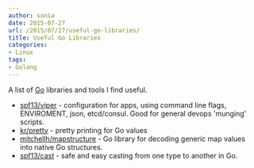 ```yaml
---
author: sonia
date: 2015-07-27
url: /2015/07/27/useful-go-libraries/
title: Useful Go Libraries
categories:
- Linux
tags:
- Golang
---
```


A list of [Go](https://golang.org/) libraries and tools I find useful.

<!--more-->

* [spf13/viper](https://github.com/spf13/viper) - configuration for
  apps, using command line flags, ENVIROMENT, json, etcd/consul. Good for general
  devops 'munging' scripts.
* [kr/pretty](https://github.com/kr/pretty) - pretty printing for Go
  values
* [mitchellh/mapstructure](https://github.com/mitchellh/mapstructure) -
  Go library for decoding generic map values into native Go structures.
* [spf13/cast](https://github.com/spf13/cast) - safe and easy casting
  from one type to another in Go.
